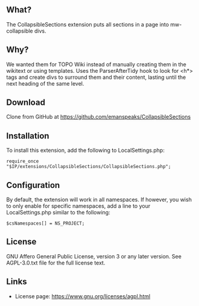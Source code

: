 ## What?

The CollapsibleSections extension puts all sections in a page into mw-collapsible divs.

## Why?

We wanted them for TOPO Wiki instead of manually creating them in the wikitext or using templates.  Uses the ParserAfterTidy hook to look for <h*> tags and create divs to surround them and their content, lasting until the next heading of the same level.

## Download

Clone from GitHub at https://github.com/emanspeaks/CollapsibleSections

## Installation

To install this extension, add the following to LocalSettings.php:

```
require_once "$IP/extensions/CollapsibleSections/CollapsibleSections.php";
```
 
## Configuration

By default, the extension will work in all namespaces.  If however, you wish to only enable for specific namespaces, add a line to your LocalSettings.php similar to the following:

```
$csNamespaces[] = NS_PROJECT;
```

## License

GNU Affero General Public License, version 3 or any later version. See AGPL-3.0.txt file for the
full license text.

## Links

* License page:   https://www.gnu.org/licenses/agpl.html
